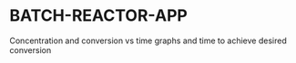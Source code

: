 # BATCH-REACTOR-APP
Concentration and conversion vs time graphs and time to achieve desired conversion
